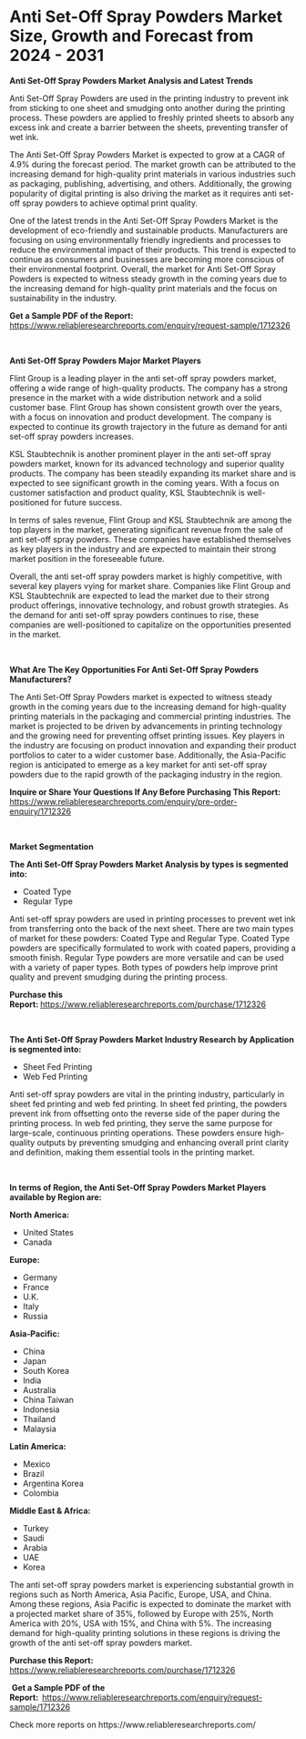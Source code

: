<p><h1>Anti Set-Off Spray Powders Market Size, Growth and Forecast from 2024 - 2031</h1></p><p><strong>Anti Set-Off Spray Powders Market Analysis and Latest Trends</strong></p>
<p><p>Anti Set-Off Spray Powders are used in the printing industry to prevent ink from sticking to one sheet and smudging onto another during the printing process. These powders are applied to freshly printed sheets to absorb any excess ink and create a barrier between the sheets, preventing transfer of wet ink.</p><p>The Anti Set-Off Spray Powders Market is expected to grow at a CAGR of 4.9% during the forecast period. The market growth can be attributed to the increasing demand for high-quality print materials in various industries such as packaging, publishing, advertising, and others. Additionally, the growing popularity of digital printing is also driving the market as it requires anti set-off spray powders to achieve optimal print quality.</p><p>One of the latest trends in the Anti Set-Off Spray Powders Market is the development of eco-friendly and sustainable products. Manufacturers are focusing on using environmentally friendly ingredients and processes to reduce the environmental impact of their products. This trend is expected to continue as consumers and businesses are becoming more conscious of their environmental footprint. Overall, the market for Anti Set-Off Spray Powders is expected to witness steady growth in the coming years due to the increasing demand for high-quality print materials and the focus on sustainability in the industry.</p></p>
<p><strong>Get a Sample PDF of the Report:&nbsp;</strong> <a href="https://www.reliableresearchreports.com/enquiry/request-sample/1712326">https://www.reliableresearchreports.com/enquiry/request-sample/1712326</a></p>
<p>&nbsp;</p>
<p><strong>Anti Set-Off Spray Powders Major Market Players</strong></p>
<p><p>Flint Group is a leading player in the anti set-off spray powders market, offering a wide range of high-quality products. The company has a strong presence in the market with a wide distribution network and a solid customer base. Flint Group has shown consistent growth over the years, with a focus on innovation and product development. The company is expected to continue its growth trajectory in the future as demand for anti set-off spray powders increases.</p><p>KSL Staubtechnik is another prominent player in the anti set-off spray powders market, known for its advanced technology and superior quality products. The company has been steadily expanding its market share and is expected to see significant growth in the coming years. With a focus on customer satisfaction and product quality, KSL Staubtechnik is well-positioned for future success.</p><p>In terms of sales revenue, Flint Group and KSL Staubtechnik are among the top players in the market, generating significant revenue from the sale of anti set-off spray powders. These companies have established themselves as key players in the industry and are expected to maintain their strong market position in the foreseeable future.</p><p>Overall, the anti set-off spray powders market is highly competitive, with several key players vying for market share. Companies like Flint Group and KSL Staubtechnik are expected to lead the market due to their strong product offerings, innovative technology, and robust growth strategies. As the demand for anti set-off spray powders continues to rise, these companies are well-positioned to capitalize on the opportunities presented in the market.</p></p>
<p>&nbsp;</p>
<p><strong>What Are The Key Opportunities For Anti Set-Off Spray Powders Manufacturers?</strong></p>
<p><p>The Anti Set-Off Spray Powders market is expected to witness steady growth in the coming years due to the increasing demand for high-quality printing materials in the packaging and commercial printing industries. The market is projected to be driven by advancements in printing technology and the growing need for preventing offset printing issues. Key players in the industry are focusing on product innovation and expanding their product portfolios to cater to a wider customer base. Additionally, the Asia-Pacific region is anticipated to emerge as a key market for anti set-off spray powders due to the rapid growth of the packaging industry in the region.</p></p>
<p><strong>Inquire or Share Your Questions If Any Before Purchasing This Report:</strong> <a href="https://www.reliableresearchreports.com/enquiry/pre-order-enquiry/1712326">https://www.reliableresearchreports.com/enquiry/pre-order-enquiry/1712326</a></p>
<p>&nbsp;</p>
<p><strong>Market Segmentation</strong></p>
<p><strong>The Anti Set-Off Spray Powders Market Analysis by types is segmented into:</strong></p>
<p><ul><li>Coated Type</li><li>Regular Type</li></ul></p>
<p><p>Anti set-off spray powders are used in printing processes to prevent wet ink from transferring onto the back of the next sheet. There are two main types of market for these powders: Coated Type and Regular Type. Coated Type powders are specifically formulated to work with coated papers, providing a smooth finish. Regular Type powders are more versatile and can be used with a variety of paper types. Both types of powders help improve print quality and prevent smudging during the printing process.</p></p>
<p><strong>Purchase this Report:&nbsp;</strong><a href="https://www.reliableresearchreports.com/purchase/1712326">https://www.reliableresearchreports.com/purchase/1712326</a></p>
<p>&nbsp;</p>
<p><strong>The Anti Set-Off Spray Powders Market Industry Research by Application is segmented into:</strong></p>
<p><ul><li>Sheet Fed Printing</li><li>Web Fed Printing</li></ul></p>
<p><p>Anti set-off spray powders are vital in the printing industry, particularly in sheet fed printing and web fed printing. In sheet fed printing, the powders prevent ink from offsetting onto the reverse side of the paper during the printing process. In web fed printing, they serve the same purpose for large-scale, continuous printing operations. These powders ensure high-quality outputs by preventing smudging and enhancing overall print clarity and definition, making them essential tools in the printing market.</p></p>
<p>&nbsp;</p>
<p><strong>In terms of Region, the Anti Set-Off Spray Powders Market Players available by Region are:</strong></p>
<p>
    <p> <strong> North America: </strong>
        <ul>
            <li>United States</li>
            <li>Canada</li>
        </ul>
        </p> 
    <p> <strong> Europe: </strong>
        <ul>
            <li>Germany</li>
            <li>France</li>
            <li>U.K.</li>
            <li>Italy</li>
            <li>Russia</li>
        </ul>
        </p> 
    <p> <strong> Asia-Pacific: </strong>
        <ul>
            <li>China</li>
            <li>Japan</li>
            <li>South Korea</li>
            <li>India</li>
            <li>Australia</li>
            <li>China Taiwan</li>
            <li>Indonesia</li>
            <li>Thailand</li>
            <li>Malaysia</li>
        </ul>
        </p> 
    <p> <strong> Latin America: </strong>
        <ul>
            <li>Mexico</li>
            <li>Brazil</li>
            <li>Argentina Korea</li>
            <li>Colombia</li>
        </ul>
        </p> 
    <p> <strong> Middle East & Africa: </strong>
        <ul>
            <li>Turkey</li>
            <li>Saudi</li>
            <li>Arabia</li>
            <li>UAE</li>
            <li>Korea</li>
        </ul>
    </p>
    </p>
<p><p>The anti set-off spray powders market is experiencing substantial growth in regions such as North America, Asia Pacific, Europe, USA, and China. Among these regions, Asia Pacific is expected to dominate the market with a projected market share of 35%, followed by Europe with 25%, North America with 20%, USA with 15%, and China with 5%. The increasing demand for high-quality printing solutions in these regions is driving the growth of the anti set-off spray powders market.</p></p>
<p><strong>Purchase this Report: </strong><a href="https://www.reliableresearchreports.com/purchase/1712326">https://www.reliableresearchreports.com/purchase/1712326</a></p>
<p>&nbsp;<strong>Get a Sample PDF of the Report:&nbsp;&nbsp;</strong><a href="https://www.reliableresearchreports.com/enquiry/request-sample/1712326">https://www.reliableresearchreports.com/enquiry/request-sample/1712326</a></p>
<p><strong></strong></p>
<p>Check more reports on https://www.reliableresearchreports.com/</p>